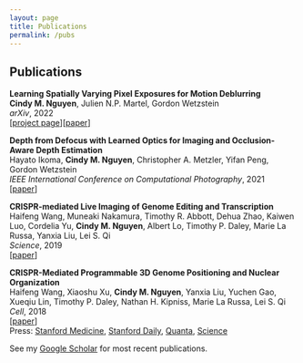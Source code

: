```yaml
---
layout: page
title: Publications
permalink: /pubs
---
```


## Publications
**Learning Spatially Varying Pixel Exposures for Motion Deblurring**<br>
**Cindy M. Nguyen**, Julien N.P. Martel, Gordon Wetzstein<br>
*arXiv*, 2022<br>
[[project page](https://ccnguyen.github.io/lsvpe/)][[paper](https://arxiv.org/abs/2204.07267)]

**Depth from Defocus with Learned Optics for Imaging and Occlusion-Aware Depth Estimation**<br>
Hayato Ikoma, **Cindy M. Nguyen**, Christopher A. Metzler, Yifan Peng, Gordon Wetzstein<br>
*IEEE International Conference on Computational Photography*, 2021<br>
[[paper](https://ieeexplore.ieee.org/document/9466261)]

**CRISPR-mediated Live Imaging of Genome Editing and Transcription**<br>
Haifeng Wang, Muneaki Nakamura, Timothy R. Abbott, Dehua Zhao, Kaiwen Luo, Cordelia Yu, **Cindy M. Nguyen**, Albert Lo, Timothy P. Daley, Marie La Russa, Yanxia Liu, Lei S. Qi<br>
*Science*, 2019<br>
[[paper](https://science.sciencemag.org/content/365/6459/1301.abstract)]

**CRISPR-Mediated Programmable 3D Genome Positioning and Nuclear Organization**<br>
Haifeng Wang, Xiaoshu Xu, **Cindy M. Nguyen**, Yanxia Liu, Yuchen Gao, Xueqiu Lin, Timothy P. Daley, Nathan H. Kipniss, Marie La Russa, Lei S. Qi<br>
*Cell*, 2018<br>
[[paper](https://www.cell.com/cell/fulltext/S0092-8674(18)31185-1?_returnURL=https%3A%2F%2Flinkinghub.elsevier.com%2Fretrieve%2Fpii%2FS0092867418311851%3Fshowall%3Dtrue)]<br>
Press: [Stanford Medicine](https://med.stanford.edu/news/all-news/2018/10/researchers-modify-crispr-to-reorganize-genome.html),
 [Stanford Daily](https://www.stanforddaily.com/2018/10/12/stanford-researchers-develop-new-three-dimensional-crispr-technology/),
 [Quanta](https://www.quantamagazine.org/in-the-nucleus-genes-activity-might-depend-on-their-location-20181106/), 
 [Science](https://www.sciencemag.org/news/2018/10/moving-dna-different-part-nucleus-can-change-how-it-works)
 
 See my [Google Scholar](https://scholar.google.com/citations?user=jc-Xg3IAAAAJ&hl=en) for most recent publications.
